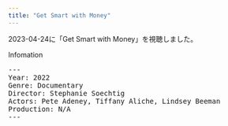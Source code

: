 ```yaml
---
title: "Get Smart with Money"
---
```

2023-04-24に「Get Smart with Money」を視聴しました。

Infomation
<pre>
---
Year: 2022
Genre: Documentary
Director: Stephanie Soechtig
Actors: Pete Adeney, Tiffany Aliche, Lindsey Beeman
Production: N/A
---
</pre>
